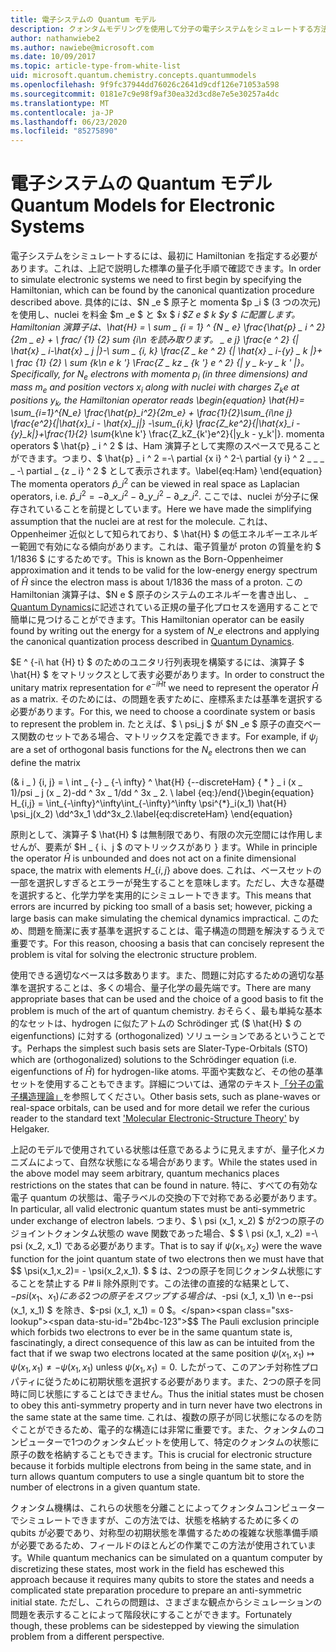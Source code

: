 ```yaml
---
title: 電子システムの Quantum モデル
description: クォンタムモデリングを使用して分子の電子システムをシミュレートする方法について説明します。
author: nathanwiebe2
ms.author: nawiebe@microsoft.com
ms.date: 10/09/2017
ms.topic: article-type-from-white-list
uid: microsoft.quantum.chemistry.concepts.quantummodels
ms.openlocfilehash: 9f9fc37944dd76026c2641d9cdf126e71053a598
ms.sourcegitcommit: 0181e7c9e98f9af30ea32d3cd8e7e5e30257a4dc
ms.translationtype: MT
ms.contentlocale: ja-JP
ms.lasthandoff: 06/23/2020
ms.locfileid: "85275890"
---
```

# <a name="quantum-models-for-electronic-systems"></a><span data-ttu-id="2b4bc-103">電子システムの Quantum モデル</span><span class="sxs-lookup"><span data-stu-id="2b4bc-103">Quantum Models for Electronic Systems</span></span>

<span data-ttu-id="2b4bc-104">電子システムをシミュレートするには、最初に Hamiltonian を指定する必要があります。これは、上記で説明した標準の量子化手順で確認できます。</span><span class="sxs-lookup"><span data-stu-id="2b4bc-104">In order to simulate electronic systems we need to first begin by specifying the Hamiltonian, which can be found by the canonical quantization procedure described above.</span></span>
<span data-ttu-id="2b4bc-105">具体的には、$N _e $ 原子と momenta $p _i $ (3 つの次元) を使用し、nuclei を料金 $m _e $ と $x $ _i $Z e $ _k $y $ に配置します。 Hamiltonian 演算子は、\hat{H} = \ sum \_ {i = 1} ^ {N \_ e} \frac{\hat{p} \_ i ^ 2} {2m \_ e} + \ frac/ {1} {2} sum {i\n を読み取ります。 \_ e j} \frac{e ^ 2} {| \hat{x} \_ i-\hat{x} \_ j |}-\ sum \_ {i, k} \frac{Z \_ ke ^ 2} {| \hat{x} \_ i-{y} \_ k |}+ \ frac {1} {2} \ sum_ {k\n e k '} \Frac{Z \_ kz \_ {k '} e ^ 2} {| y \_ k-y \_ k ' |}。</span><span class="sxs-lookup"><span data-stu-id="2b4bc-105">Specifically, for $N_e$ electrons with momenta $p_i$ (in three dimensions) and mass $m_e$  and position vectors $x_i$ along with nuclei with charges $Z_k e$ at positions $y_k$, the Hamiltonian operator reads \begin{equation} \hat{H}= \sum\_{i=1}^{N\_e} \frac{\hat{p}\_i^2}{2m\_e} + \frac{1}{2}\sum\_{i\ne j} \frac{e^2}{|\hat{x}\_i - \hat{x}\_j|} -\sum\_{i,k} \frac{Z\_ke^2}{|\hat{x}\_i - {y}\_k|}+\frac{1}{2} \sum_{k\ne k'} \frac{Z\_kZ\_{k'}e^2}{|y\_k - y\_k'|}.</span></span> <span data-ttu-id="2b4bc-106">momenta operators $ \hat{p} \_ i ^ 2 $ は、Ham 演算子として実際のスペースで見ることができます。つまり、$ \hat{p} \_ i ^ 2 =-\ partial {x i} ^ 2-\ partial {y i} ^ 2 \_ \_ \_ \_ -\ partial \_ {z \_ i} ^ 2 $ として表示されます。</span><span class="sxs-lookup"><span data-stu-id="2b4bc-106">\label{eq:Ham} \end{equation} The momenta operators $\hat{p}\_i^2$ can be viewed in real space as Laplacian operators, i.e. $\hat{p}\_i^2 = -\partial\_{x\_i}^2 - \partial\_{y\_i}^2 - \partial\_{z\_i}^2$.</span></span>
<span data-ttu-id="2b4bc-107">ここでは、nuclei が分子に保存されていることを前提としています。</span><span class="sxs-lookup"><span data-stu-id="2b4bc-107">Here we have made the simplifying assumption that the nuclei are at rest for the molecule.</span></span>
<span data-ttu-id="2b4bc-108">これは、Oppenheimer 近似として知られており、$ \hat{H} $ の低エネルギーエネルギー範囲で有効になる傾向があります。これは、電子質量が proton の質量を約 $ 1/1836 $ にするためです。</span><span class="sxs-lookup"><span data-stu-id="2b4bc-108">This is known as the Born-Oppenheimer approximation and it tends to be valid for the low-energy energy spectrum of $\hat{H}$ since the electron mass is about $1/1836$ the mass of a proton.</span></span>
<span data-ttu-id="2b4bc-109">この Hamiltonian 演算子は、$N e $ 原子のシステムのエネルギーを書き出し、 \_ [Quantum Dynamics](xref:microsoft.quantum.chemistry.concepts.quantumdynamics)に記述されている正規の量子化プロセスを適用することで簡単に見つけることができます。</span><span class="sxs-lookup"><span data-stu-id="2b4bc-109">This Hamiltonian operator can be easily found by writing out the energy for a system of $N\_e$ electrons and applying the canonical quantization process described in [Quantum Dynamics](xref:microsoft.quantum.chemistry.concepts.quantumdynamics).</span></span>

<span data-ttu-id="2b4bc-110">$E ^ {-i\ hat {H} t} $ のためのユニタリ行列表現を構築するには、演算子 $ \hat{H} $ をマトリックスとして表す必要があります。</span><span class="sxs-lookup"><span data-stu-id="2b4bc-110">In order to construct the unitary matrix representation for $e^{-i\hat{H} t}$ we need to represent the operator $\hat{H}$ as a matrix.</span></span>
<span data-ttu-id="2b4bc-111">そのためには、の問題を表すために、座標系または基準を選択する必要があります。</span><span class="sxs-lookup"><span data-stu-id="2b4bc-111">For this, we need to choose a coordinate system or basis to represent the problem in.</span></span>
<span data-ttu-id="2b4bc-112">たとえば、$ \ psi_j $ が $N _e $ 原子の直交ベース関数のセットである場合、マトリックスを定義できます。</span><span class="sxs-lookup"><span data-stu-id="2b4bc-112">For example, if $\psi_j$ are a set of orthogonal basis functions for the $N_e$ electrons then we can define the matrix</span></span>

<span data-ttu-id="2b4bc-113">(& i \_ ) {i, j} = \ int \_ {-} \_ {-\ infty} ^ \hat{H} {--discreteHam} { \* } \_ i (x \_ 1)/psi \_ j (x \_ 2)-dd ^ 3x \_ 1/dd ^ 3x \_ 2. \ label {eq:}/end{}</span><span class="sxs-lookup"><span data-stu-id="2b4bc-113">\begin{equation} H\_{i,j} = \int\_{-\infty}^\infty\int\_{-\infty}^\infty \psi^{\*}\_i(x\_1) \hat{H} \psi\_j(x\_2) \dd^3x\_1 \dd^3x\_2.\label{eq:discreteHam} \end{equation}</span></span>

<span data-ttu-id="2b4bc-114">原則として、演算子 $ \hat{H} $ は無制限であり、有限の次元空間には作用しませんが、要素が $H \_ \{ i、j $ のマトリックスがあり \} ます。</span><span class="sxs-lookup"><span data-stu-id="2b4bc-114">While in principle the operator $\hat{H}$ is unbounded and does not act on a finite dimensional space, the matrix with elements $H\_\{i,j\}$ above does.</span></span>
<span data-ttu-id="2b4bc-115">これは、ベースセットの一部を選択しすぎるとエラーが発生することを意味します。ただし、大きな基礎を選択すると、化学力学を実用的にシミュレートできます。</span><span class="sxs-lookup"><span data-stu-id="2b4bc-115">This means that errors are incurred by picking too small of a basis set; however, picking a large basis can make simulating the chemical dynamics impractical.</span></span>
<span data-ttu-id="2b4bc-116">このため、問題を簡潔に表す基準を選択することは、電子構造の問題を解決するうえで重要です。</span><span class="sxs-lookup"><span data-stu-id="2b4bc-116">For this reason, choosing a basis that can concisely represent the problem is vital for solving the electronic structure problem.</span></span>

<span data-ttu-id="2b4bc-117">使用できる適切なベースは多数あります。また、問題に対応するための適切な基準を選択することは、多くの場合、量子化学の最先端です。</span><span class="sxs-lookup"><span data-stu-id="2b4bc-117">There are many appropriate bases that can be used and the choice of a good basis to fit the problem is much of the art of quantum chemistry.</span></span>
<span data-ttu-id="2b4bc-118">おそらく、最も単純な基本的なセットは、hydrogen に似たアトムの Schrödinger 式 ($ \hat{H} $ の eigenfunctions) に対する (orthogonalized) ソリューションであるということです。</span><span class="sxs-lookup"><span data-stu-id="2b4bc-118">Perhaps the simplest such basis sets are Slater-Type-Orbitals (STO) which are (orthogonalized) solutions to the Schrödinger equation (i.e. eigenfunctions of $\hat{H}$) for hydrogen-like atoms.</span></span>
<span data-ttu-id="2b4bc-119">平面や実数など、その他の基準セットを使用することもできます。詳細については、通常のテキスト[「分子の電子構造理論」](https://onlinelibrary.wiley.com/doi/book/10.1002/9781119019572)を参照してください。</span><span class="sxs-lookup"><span data-stu-id="2b4bc-119">Other basis sets, such as plane-waves or real-space orbitals, can be used and for more detail we refer the curious reader to the standard text ['Molecular Electronic-Structure Theory'](https://onlinelibrary.wiley.com/doi/book/10.1002/9781119019572) by Helgaker.</span></span>

<span data-ttu-id="2b4bc-120">上記のモデルで使用されている状態は任意であるように見えますが、量子化メカニズムによって、自然な状態になる場合があります。</span><span class="sxs-lookup"><span data-stu-id="2b4bc-120">While the states used in the above model may seem arbitrary, quantum mechanics places restrictions on the states that can be found in nature.</span></span>
<span data-ttu-id="2b4bc-121">特に、すべての有効な電子 quantum の状態は、電子ラベルの交換の下で対称である必要があります。</span><span class="sxs-lookup"><span data-stu-id="2b4bc-121">In particular, all valid electronic quantum states must be anti-symmetric under exchange of electron labels.</span></span>
<span data-ttu-id="2b4bc-122">つまり、$ \ psi (x_1, x_2) $ が2つの原子のジョイントクォンタム状態の wave 関数であった場合、$ $ \ psi (x_1, x_2) =-\ psi (x_2, x_1) である必要があります。</span><span class="sxs-lookup"><span data-stu-id="2b4bc-122">That is to say if $\psi(x_1,x_2)$ were the wave function for the joint quantum state of two electrons then we must have that $$ \psi(x_1,x_2)= - \psi(x_2,x_1).</span></span>
<span data-ttu-id="2b4bc-123">$ $ は、2つの原子を同じクォンタム状態にすることを禁止する P# li 除外原則です。この法律の直接的な結果として、$-psi (x_1、x_1) にある2つの原子をスワップする場合は、$-psi (x_1, x_1) \n e--psi (x_1, x_1) $ を除き、$-psi (x_1, x_1) = 0 $。</span><span class="sxs-lookup"><span data-stu-id="2b4bc-123">$$ The Pauli exclusion principle which forbids two electrons to ever be in the same quantum state is, fascinatingly, a direct consequence of this law as can be intuited from the fact that if we swap two electrons located at the same position $\psi(x_1,x_1)\mapsto \psi(x_1,x_1) \ne -\psi(x_1,x_1)$ unless $\psi(x_1,x_1)=0$.</span></span>
<span data-ttu-id="2b4bc-124">したがって、このアンチ対称性プロパティに従うために初期状態を選択する必要があります。また、2つの原子を同時に同じ状態にすることはできません。</span><span class="sxs-lookup"><span data-stu-id="2b4bc-124">Thus the initial states must be chosen to obey this anti-symmetry property and in turn never have two electrons in the same state at the same time.</span></span>
<span data-ttu-id="2b4bc-125">これは、複数の原子が同じ状態になるのを防ぐことができるため、電子的な構造には非常に重要です。また、クォンタムのコンピューターで1つのクォンタムビットを使用して、特定のクォンタムの状態に原子の数を格納することもできます。</span><span class="sxs-lookup"><span data-stu-id="2b4bc-125">This is crucial for electronic structure because it forbids multiple electrons from being in the same state, and in turn allows quantum computers to use a single quantum bit to store the number of electrons in a given quantum state.</span></span>

<span data-ttu-id="2b4bc-126">クォンタム機構は、これらの状態を分離ことによってクォンタムコンピューターでシミュレートできますが、この方法では、状態を格納するために多くの qubits が必要であり、対称型の初期状態を準備するための複雑な状態準備手順が必要であるため、フィールドのほとんどの作業でこの方法が使用されています。</span><span class="sxs-lookup"><span data-stu-id="2b4bc-126">While quantum mechanics can be simulated on a quantum computer by discretizing these states, most work in the field has eschewed this approach because it requires many qubits to store the states and needs a complicated state preparation procedure to prepare an anti-symmetric initial state.</span></span>
<span data-ttu-id="2b4bc-127">ただし、これらの問題は、さまざまな観点からシミュレーションの問題を表示することによって階段状にすることができます。</span><span class="sxs-lookup"><span data-stu-id="2b4bc-127">Fortunately though, these problems can be sidestepped by viewing the simulation problem from a different perspective.</span></span>
